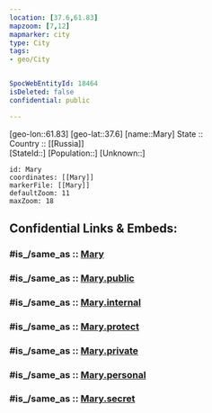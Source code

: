 ```yaml
---
location: [37.6,61.83] 
mapzoom: [7,12] 
mapmarker: city 
type: City
tags:
- geo/City


SpocWebEntityId: 18464
isDeleted: false
confidential: public

---
```

[geo-lon::61.83] 
[geo-lat::37.6] 
[name::Mary] 
State ::  
Country :: [[Russia]]  
[StateId::] 
[Population::] 
[Unknown::] 


```leaflet
id: Mary
coordinates: [[Mary]] 
markerFile: [[Mary]] 
defaultZoom: 11 
maxZoom: 18
```


## Confidential Links & Embeds: 

### #is_/same_as :: [Mary](/_Standards/Earth/Continent/Asia/Asia~Central/Turkmenistan/provinces~Turkmenistan/Mary/City/Mary.md) 

### #is_/same_as :: [Mary.public](/_public/Earth/Continent/Asia/Asia~Central/Turkmenistan/provinces~Turkmenistan/Mary/City/Mary.public.md) 

### #is_/same_as :: [Mary.internal](/_internal/Earth/Continent/Asia/Asia~Central/Turkmenistan/provinces~Turkmenistan/Mary/City/Mary.internal.md) 

### #is_/same_as :: [Mary.protect](/_protect/Earth/Continent/Asia/Asia~Central/Turkmenistan/provinces~Turkmenistan/Mary/City/Mary.protect.md) 

### #is_/same_as :: [Mary.private](/_private/Earth/Continent/Asia/Asia~Central/Turkmenistan/provinces~Turkmenistan/Mary/City/Mary.private.md) 

### #is_/same_as :: [Mary.personal](/_personal/Earth/Continent/Asia/Asia~Central/Turkmenistan/provinces~Turkmenistan/Mary/City/Mary.personal.md) 

### #is_/same_as :: [Mary.secret](/_secret/Earth/Continent/Asia/Asia~Central/Turkmenistan/provinces~Turkmenistan/Mary/City/Mary.secret.md)

